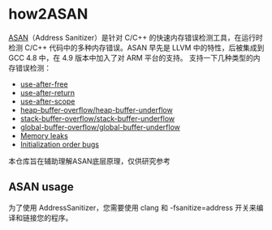 # how2ASAN

[ASAN](https://github.com/google/sanitizers/wiki/AddressSanitizer)（Address Sanitizer）是针对 C/C++ 的快速内存错误检测工具，在运行时检测 C/C++ 代码中的多种内存错误。ASAN 早先是 LLVM 中的特性，后被集成到 GCC 4.8 中，在 4.9 版本中加入了对 ARM 平台的支持。
支持一下几种类型的内存错误检测：

- [use-after-free](https://link.zhihu.com/?target=https%3A//github.com/google/sanitizers/wiki/AddressSanitizerExampleUseAfterFree)
- [use-after-return](https://link.zhihu.com/?target=https%3A//github.com/google/sanitizers/wiki/AddressSanitizerExampleUseAfterReturn)
- [use-after-scope](https://link.zhihu.com/?target=https%3A//github.com/google/sanitizers/wiki/AddressSanitizerExampleUseAfterScope)
- [heap-buffer-overflow/heap-buffer-underflow](https://link.zhihu.com/?target=https%3A//github.com/google/sanitizers/wiki/AddressSanitizerExampleHeapOutOfBounds)
- [stack-buffer-overflow/stack-buffer-underflow](https://link.zhihu.com/?target=https%3A//github.com/google/sanitizers/wiki/AddressSanitizerExampleStackOutOfBounds)
- [global-buffer-overflow/global-buffer-underflow](https://link.zhihu.com/?target=https%3A//github.com/google/sanitizers/wiki/AddressSanitizerExampleGlobalOutOfBounds)
- [Memory leaks](https://link.zhihu.com/?target=https%3A//github.com/google/sanitizers/wiki/AddressSanitizerLeakSanitizer)
- [Initialization order bugs](https://link.zhihu.com/?target=https%3A//github.com/google/sanitizers/wiki/AddressSanitizerInitializationOrderFiasco)

本仓库旨在辅助理解ASAN底层原理，仅供研究参考

## ASAN usage

为了使用 AddressSanitizer，您需要使用 clang 和 -fsanitize=address 开关来编译和链接您的程序。
